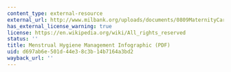 ```yaml
---
content_type: external-resource
external_url: http://www.milbank.org/uploads/documents/0809MaternityCare/0809MaternityCare.pdf
has_external_license_warning: true
license: https://en.wikipedia.org/wiki/All_rights_reserved
status: ''
title: Menstrual Hygiene Management Infographic (PDF)
uid: d697ab6e-501d-44e3-8c3b-14b7164a3bd2
wayback_url: ''
---
```

